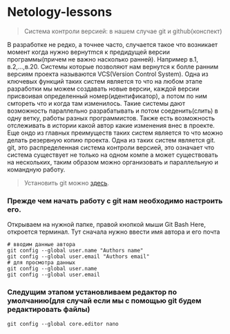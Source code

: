 # Netology-lessons
>  Система контроли версией: в нашем случае git и github(конспект)


  В разработке не редко, а точнее часто, случается такое что возникает момент когда нужно вернутmся к предидущей версии программы(причем не важно насколько ранней).
Например в.1, в.2,...,в.20. Системы которые позволяют нам вернутся к болле ранним версиям проекта называются VCS(Version Control System). Одна из ключевых функций таких систем 
является то что на любом этапе разработки мы можем создавать новые версии, каждой версии присвоивая определенный номер(идентификатор), а потом по ним смтореть 
что и когда там изменилось. Такие системы дают возможность параллельно разрабатывать и потом соеденить(слить) в одну ветку, работы разных программистов. Также есть 
возможность отслеживать в истории какой автор какие изменения внес в проекте. Еще ондо из главных преимуществ таких систем является то что можно делать резервную 
копию проекта.
Одна из таких систем является git. git, это распределенная система контроли версией, это означает что система существует не только на одном компе а может существовать
на нескольких, таким образом можно организовать и параллельную и командную работу.

> Установить git можно [здесь](https://git-scm.com/).

### Прежде чем начать работу с git нам необходимо настроить его.
Открываем на нужной папке, правой кнопкой мыши Git Bash Here, откроется терминал. Тут сначала нужно ввести имя автора и его почта
```
# вводим данные автора
git config --global user.name "Authors name"
git config --global user.email "Authors email"
# для просмотра данных
git config --global user.name
git config --global user.email
```
### Следущим этапом установливаем редактор по умолчанию(для случай если мы с помощью git будем редактировать файлы)
```
git config --global core.editor nano
```
